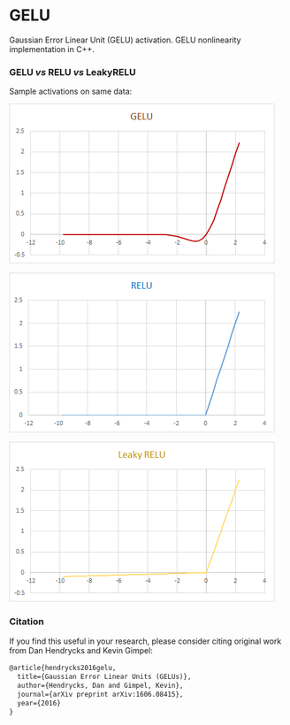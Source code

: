 # GELU
Gaussian Error Linear Unit (GELU) activation. GELU nonlinearity implementation in C++.

### GELU <i>vs</i> RELU <i>vs</i> LeakyRELU

Sample activations on same data:<br>

![Gelu](/images/gelu.png "GELU")<br>

![Relu](/images/relu.png "RELU")<br>

![LeakyRelu](/images/leaky_relu.png "LEAKY RELU")

### Citation

If you find this useful in your research, please consider citing original work from Dan Hendrycks and Kevin Gimpel:

    @article{hendrycks2016gelu,
      title={Gaussian Error Linear Units (GELUs)},
      author={Hendrycks, Dan and Gimpel, Kevin},
      journal={arXiv preprint arXiv:1606.08415},
      year={2016}
    }
